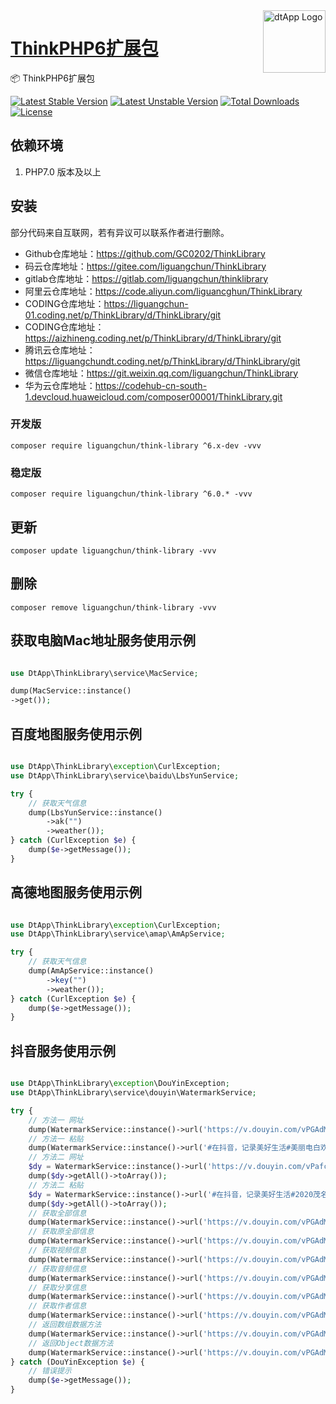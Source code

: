 <img align="right" width="100" src="https://cdn.oss.liguangchun.cn/04/999e9f2f06d396968eacc10ce9bc8a.png" alt="dtApp Logo"/>

<h1 align="left"><a href="https://www.dtapp.net/">ThinkPHP6扩展包</a></h1>

📦 ThinkPHP6扩展包

[![Latest Stable Version](https://poser.pugx.org/liguangchun/think-library/v/stable)](https://packagist.org/packages/liguangchun/think-library) 
[![Latest Unstable Version](https://poser.pugx.org/liguangchun/think-library/v/unstable)](https://packagist.org/packages/liguangchun/think-library) 
[![Total Downloads](https://poser.pugx.org/liguangchun/think-library/downloads)](https://packagist.org/packages/liguangchun/think-library) 
[![License](https://poser.pugx.org/liguangchun/think-library/license)](https://packagist.org/packages/liguangchun/think-library)

## 依赖环境

1. PHP7.0 版本及以上

## 安装

部分代码来自互联网，若有异议可以联系作者进行删除。

- Github仓库地址：https://github.com/GC0202/ThinkLibrary
- 码云仓库地址：https://gitee.com/liguangchun/ThinkLibrary
- gitlab仓库地址：https://gitlab.com/liguangchun/thinklibrary
- 阿里云仓库地址：https://code.aliyun.com/liguancghun/ThinkLibrary
- CODING仓库地址：https://liguangchun-01.coding.net/p/ThinkLibrary/d/ThinkLibrary/git
- CODING仓库地址：https://aizhineng.coding.net/p/ThinkLibrary/d/ThinkLibrary/git
- 腾讯云仓库地址：https://liguangchundt.coding.net/p/ThinkLibrary/d/ThinkLibrary/git
- 微信仓库地址：https://git.weixin.qq.com/liguangchun/ThinkLibrary
- 华为云仓库地址：https://codehub-cn-south-1.devcloud.huaweicloud.com/composer00001/ThinkLibrary.git

### 开发版
```text
composer require liguangchun/think-library ^6.x-dev -vvv
```

### 稳定版
```text
composer require liguangchun/think-library ^6.0.* -vvv
```

## 更新

```text
composer update liguangchun/think-library -vvv
```

## 删除

```text
composer remove liguangchun/think-library -vvv
```

## 获取电脑Mac地址服务使用示例

```php

use DtApp\ThinkLibrary\service\MacService;

dump(MacService::instance()
->get());

```

## 百度地图服务使用示例

```php

use DtApp\ThinkLibrary\exception\CurlException;
use DtApp\ThinkLibrary\service\baidu\LbsYunService;

try {
    // 获取天气信息
    dump(LbsYunService::instance()
        ->ak("")
        ->weather());
} catch (CurlException $e) {
    dump($e->getMessage());
}

```

## 高德地图服务使用示例

```php

use DtApp\ThinkLibrary\exception\CurlException;
use DtApp\ThinkLibrary\service\amap\AmApService;

try {
    // 获取天气信息 
    dump(AmApService::instance()
        ->key("")
        ->weather());
} catch (CurlException $e) {
    dump($e->getMessage());
}


```

## 抖音服务使用示例

```php

use DtApp\ThinkLibrary\exception\DouYinException;
use DtApp\ThinkLibrary\service\douyin\WatermarkService;

try {
    // 方法一 网址
    dump(WatermarkService::instance()->url('https://v.douyin.com/vPGAdM/')->getAll()->toArray());
    // 方法一 粘贴
    dump(WatermarkService::instance()->url('#在抖音，记录美好生活#美丽电白欢迎您 https://v.douyin.com/vPGAdM/ 复制此链接，打开【抖音短视频】，直接观看视频！')->getAll()->toArray());
    // 方法二 网址
    $dy = WatermarkService::instance()->url('https://v.douyin.com/vPafcr/');
    dump($dy->getAll()->toArray());
    // 方法二 粘贴
    $dy = WatermarkService::instance()->url('#在抖音，记录美好生活#2020茂名加油，广州加油，武汉加油！中国加油，众志成城！#航拍 #茂名#武汉 #广州 #旅拍 @抖音小助手 https://v.douyin.com/vPafcr/ 复制此链接，打开【抖音短视频】，直接观看视频！');
    dump($dy->getAll()->toArray());
    // 获取全部信息
    dump(WatermarkService::instance()->url('https://v.douyin.com/vPGAdM/')->getAll()->toArray());
    // 获取原全部信息
    dump(WatermarkService::instance()->url('https://v.douyin.com/vPGAdM/')->getApi()->toArray());
    // 获取视频信息
    dump(WatermarkService::instance()->url('https://v.douyin.com/vPGAdM/')->getVideoInfo()->toArray());
    // 获取音频信息
    dump(WatermarkService::instance()->url('https://v.douyin.com/vPGAdM/')->getMusicInfo()->toArray());
    // 获取分享信息
    dump(WatermarkService::instance()->url('https://v.douyin.com/vPGAdM/')->getShareInfo()->toArray());
    // 获取作者信息
    dump(WatermarkService::instance()->url('https://v.douyin.com/vPGAdM/')->getAuthorInfo()->toArray());
    // 返回数组数据方法
    dump(WatermarkService::instance()->url('https://v.douyin.com/vPGAdM/')->getAll()->toArray());
    // 返回Object数据方法
    dump(WatermarkService::instance()->url('https://v.douyin.com/vPGAdM/')->getAll()->toObject());
} catch (DouYinException $e) {
    // 错误提示
    dump($e->getMessage());
}
```
